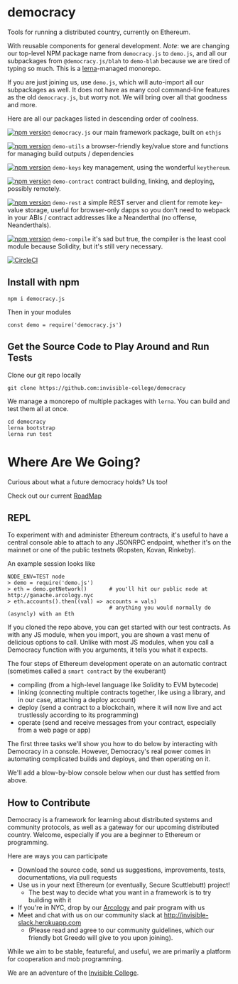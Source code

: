 democracy
=========

Tools for running a distributed country, currently on Ethereum.

With reusable components for general development.
*Note*: we are changing our top-level NPM package name from `democracy.js` to `demo.js`,
and all our subpackages from `@democracy.js/blah` to `demo-blah`
because we are tired of typing so much. This is a [lerna](http://lernajs.org)-managed
monorepo.

If you are just joining us, use `demo.js`, which will auto-import all our subpackages as
well. It does not have as many cool command-line features as the old `democracy.js`,
but worry not. We will bring over all that goodness and more.

Here are all our packages listed in descending order of coolness.

[![npm version](https://badge.fury.io/js/democracy.js.svg)](https://badge.fury.io/js/democracy.js) `democracy.js` our main framework package, built on `ethjs`

[![npm version](https://badge.fury.io/js/demo-utils.svg)](https://badge.fury.io/js/demo-utils) `demo-utils` a browser-friendly key/value store and functions for managing build outputs / dependencies

[![npm version](https://badge.fury.io/js/demo-keys.svg)](https://badge.fury.io/js/demo-keys) `demo-keys` key management, using the wonderful `keythereum`.

[![npm version](https://badge.fury.io/js/demo-contract.svg)](https://badge.fury.io/js/demo-contract) `demo-contract` contract building, linking, and deploying, possibly remotely.

[![npm version](https://badge.fury.io/js/demo-rest.svg)](https://badge.fury.io/js/demo-rest) `demo-rest` a simple REST server and client for remote key-value storage, useful for browser-only dapps so you don't need to webpack in your ABIs / contract addresses like a Neanderthal (no offense, Neanderthals).

[![npm version](https://badge.fury.io/js/demo-compile.svg)](https://badge.fury.io/js/demo-compile) `demo-compile` it's sad but true, the compiler is the least cool module because Solidity, but it's still very necessary.

[![CircleCI](https://circleci.com/gh/invisible-college/democracy.svg?style=svg)](https://circleci.com/gh/invisible-college/democracy)

## Install with npm

```
npm i democracy.js
```

Then in your modules

```
const demo = require('democracy.js')
```

## Get the Source Code to Play Around and Run Tests

Clone our git repo locally
```
git clone https://github.com:invisible-college/democracy
```

We manage a monorepo of multiple packages with `lerna`.
You can build and test them all at once.
```
cd democracy
lerna bootstrap
lerna run test
```

# Where Are We Going?

Curious about what a future democracy holds? Us too!

Check out our current [RoadMap](./docs/RoadMap.md)

## REPL

To experiment with and administer Ethereum contracts, it's useful to have a central
console able to attach to any JSONRPC endpoint, whether it's on the mainnet or one
of the public testnets (Ropsten, Kovan, Rinkeby).

An example session looks like
```
NODE_ENV=TEST node
> demo = require('demo.js')
> eth = demo.getNetwork()       # you'll hit our public node at http://ganache.arcology.nyc
> eth.accounts().then((val) => accounts = vals)
                                # anything you would normally do (asyncly) with an Eth
```

If you cloned the repo above, you can get started with our test contracts.
As with any JS module, when you import, you are shown a vast menu of delicious options to call.
Unlike with most JS modules, when you call a Democracy function with you arguments,
it tells you what it expects.

The four steps of Ethereum development operate on an automatic contract (sometimes called a `smart contract` by the exuberant)
* compiling (from a high-level language like Solidity to EVM bytecode)
* linking (connecting multiple contracts together, like using a library, and in our case, attaching a deploy account)
* deploy (send a contract to a blockchain, where it will now live and act trustlessly according to its programming)
* operate (send and receive messages from your contract, especially from a web page or app)

The first three tasks we'll show you how to do below by interacting with Democracy in a console.
However, Democracy's real power comes in automating complicated builds and deploys, and then operating on it.

We'll add a blow-by-blow console below when our dust has settled from above.

## How to Contribute

Democracy is a framework for learning about distributed systems and community protocols,
as well as a gateway for our upcoming distributed country. Welcome,
especially if you are a beginner to Ethereum or programming.

Here are ways you can participate
* Download the source code, send us suggestions, improvements, tests, documentations, via pull requests
* Use us in your next Ethereum (or eventually, Secure Scuttlebutt) project!
  * The best way to decide what you want in a framework is to try building with it
* If you're in NYC, drop by our [Arcology](http://arcology.nyc) and pair program with us
* Meet and chat with us on our community slack at http://invisible-slack.herokuapp.com
  * (Please read and agree to our community guidelines, which our friendly bot Greedo will give to you upon joining).

While we aim to be stable, featureful, and useful, we are primarily a platform for
cooperation and mob programming.

We are an adventure of the [Invisible College](http://invisible.college).
